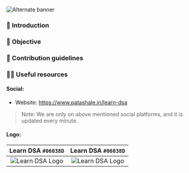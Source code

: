 <picture>
  <source media="(prefers-color-scheme: dark)" srcset="https://github.com/patashale/learn-dsa/assets/68323012/70b88cf6-6633-4f63-ae44-d12aec8937c3">
  <source media="(prefers-color-scheme: light)" srcset="https://github.com/patashale/learn-dsa/assets/68323012/70b88cf6-6633-4f63-ae44-d12aec8937c3">
  <img alt="Alternate banner" src="https://github.com/patashale/learn-dsa/assets/68323012/70b88cf6-6633-4f63-ae44-d12aec8937c3">
</picture>

### 👋 Introduction



### 🎯 Objective



### 🌈 Contribution guidelines



### 👩‍💻 Useful resources

#### Social:
  - Website: https://www.patashale.in/learn-dsa

> Note: We are only on above mentioned social platforms, and it is updated every minute.

#### Logo:

Learn DSA `#06038D` | Learn DSA `#06038D`
:-------------------------:|:-------------------------:
![Learn DSA Logo](https://github.com/patashale/learn-dsa/assets/68323012/28200c31-9c99-4694-88a0-77eb7431619f) | ![Learn DSA Logo](https://github.com/patashale/learn-dsa/assets/68323012/28200c31-9c99-4694-88a0-77eb7431619f)
